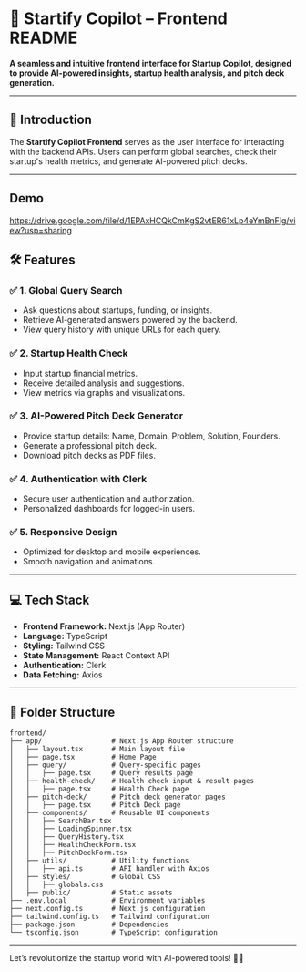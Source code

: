 # 🚀 **Startify Copilot – Frontend README**  

**A seamless and intuitive frontend interface for Startup Copilot, designed to provide AI-powered insights, startup health analysis, and pitch deck generation.**

---

## 🌟 **Introduction**  

The **Startify Copilot Frontend** serves as the user interface for interacting with the backend APIs. Users can perform global searches, check their startup's health metrics, and generate AI-powered pitch decks.

---

## Demo
https://drive.google.com/file/d/1EPAxHCQkCmKgS2vtER61xLp4eYmBnFlg/view?usp=sharing

## 🛠️ **Features**  

### ✅ **1. Global Query Search**  
- Ask questions about startups, funding, or insights.  
- Retrieve AI-generated answers powered by the backend.  
- View query history with unique URLs for each query.  

### ✅ **2. Startup Health Check**  
- Input startup financial metrics.  
- Receive detailed analysis and suggestions.  
- View metrics via graphs and visualizations.  

### ✅ **3. AI-Powered Pitch Deck Generator**  
- Provide startup details: Name, Domain, Problem, Solution, Founders.  
- Generate a professional pitch deck.  
- Download pitch decks as PDF files.  

### ✅ **4. Authentication with Clerk**  
- Secure user authentication and authorization.  
- Personalized dashboards for logged-in users.  

### ✅ **5. Responsive Design**  
- Optimized for desktop and mobile experiences.  
- Smooth navigation and animations.  

---

## 💻 **Tech Stack**  

- **Frontend Framework:** Next.js (App Router)  
- **Language:** TypeScript  
- **Styling:** Tailwind CSS  
- **State Management:** React Context API  
- **Authentication:** Clerk  
- **Data Fetching:** Axios  

---

## 📂 **Folder Structure**  

```plaintext
frontend/
├── app/                 # Next.js App Router structure
│   ├── layout.tsx       # Main layout file
│   ├── page.tsx         # Home Page
│   ├── query/           # Query-specific pages
│   │   ├── page.tsx     # Query results page
│   ├── health-check/    # Health check input & result pages
│   │   ├── page.tsx     # Health Check page
│   ├── pitch-deck/      # Pitch deck generator pages
│   │   ├── page.tsx     # Pitch Deck page
│   ├── components/      # Reusable UI components
│   │   ├── SearchBar.tsx
│   │   ├── LoadingSpinner.tsx
│   │   ├── QueryHistory.tsx
│   │   ├── HealthCheckForm.tsx
│   │   ├── PitchDeckForm.tsx
│   ├── utils/           # Utility functions
│   │   ├── api.ts       # API handler with Axios
│   ├── styles/          # Global CSS
│   │   ├── globals.css
│   ├── public/          # Static assets
├── .env.local           # Environment variables
├── next.config.ts       # Next.js configuration
├── tailwind.config.ts   # Tailwind configuration
├── package.json         # Dependencies
└── tsconfig.json        # TypeScript configuration
```

---


Let’s revolutionize the startup world with AI-powered tools! 🚀✨
